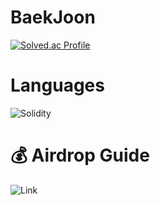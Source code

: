 # BaekJoon
[![Solved.ac Profile](http://mazassumnida.wtf/api/v2/generate_badge?boj=kwonsanghyeon3245)](https://solved.ac/kwonsanghyeon3245/)

# Languages

![Solidity](https://img.shields.io/badge/Solidity-363636.svg?&style=for-the-badge&logo=Solidity&logoColor=blue)

# 💰 Airdrop Guide

![Link](https://ksh-story.tistory.com/)




